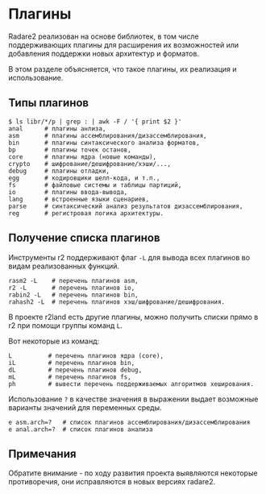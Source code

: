 # Плагины

Radare2 реализован на основе библиотек, в том числе поддерживающих плагины для расширения их возможностей или добавления поддержки новых архитектур и форматов.

В этом разделе объясняется, что такое плагины, их реализация и использование.

## Типы плагинов
```
$ ls libr/*/p | grep : | awk -F / '{ print $2 }'
anal      # плагины анлиза,
asm       # плагины ассемблирования/дизассемблирования,
bin       # плагины синтаксического анализа форматов,
bp        # плагины точек останов,
core      # плагины ядра (новые команды),
crypto    # шифрование/дешифрование/хэши/...,
debug     # плагины отладки,
egg       # кодировщики шелл-кода, и т.п.,
fs        # файловые системы и таблицы партиций,
io        # плагины ввода-вывода,
lang      # встроенные языки сценариев,
parse     # синтаксический анализ результатов дизассемблирования,
reg       # регистровая логика архитектуры.
```

## Получение списка плагинов

Инструменты r2 поддерживают флаг `-L` для вывода всех плагинов во видам реализованных функций.
```
rasm2 -L    # перечень плагинов asm,
r2 -L       # перечень плагинов io,
rabin2 -L   # перечень плагинов bin,
rahash2 -L  # перечень плагинов хэш/шифрование/дешифрования.
```
В проекте r2land есть другие плагины, можно получить списки прямо в r2 при помощи группы команд `L`.

Вот некоторые из команд:
```
L          # перечень плагинов ядра (core),
iL         # перечень плагинов bin,
dL         # перечень плагинов debug,
mL         # перечень плагинов fs,
ph         # вывести перечень поддерживаемых алгоритмов хеширования.
```

Использование `?` в качестве значения в выражении выдает возможные варианты значений для переменных среды.

```
e asm.arch=?   # список плагинов ассемблирования/дизассемблирования
e anal.arch=?  # список плагинов анализа
```
## Примечания

Обратите внимание - по ходу развития проекта выявляются некоторые противоречия, они исправляются в новых версиях radare2.

